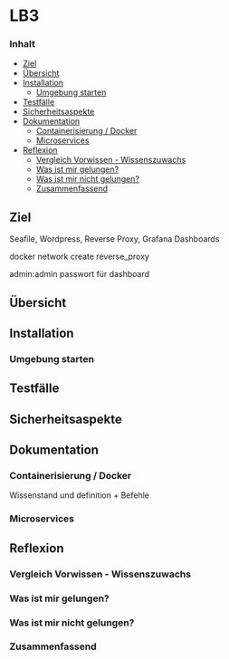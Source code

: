 # LB3 <!-- omit in toc -->
### Inhalt <!-- omit in toc -->
- [Ziel](#Ziel)
- [Übersicht](#%C3%9Cbersicht)
- [Installation](#Installation)
  - [Umgebung starten](#Umgebung-starten)
- [Testfälle](#Testf%C3%A4lle)
- [Sicherheitsaspekte](#Sicherheitsaspekte)
- [Dokumentation](#Dokumentation)
  - [Containerisierung / Docker](#Containerisierung--Docker)
  - [Microservices](#Microservices)
- [Reflexion](#Reflexion)
  - [Vergleich Vorwissen - Wissenszuwachs](#Vergleich-Vorwissen---Wissenszuwachs)
  - [Was ist mir gelungen?](#Was-ist-mir-gelungen)
  - [Was ist mir nicht gelungen?](#Was-ist-mir-nicht-gelungen)
  - [Zusammenfassend](#Zusammenfassend)

## Ziel
Seafile, Wordpress, Reverse Proxy, Grafana Dashboards

docker network create reverse_proxy

admin:admin passwort für dashboard


## Übersicht

## Installation

### Umgebung starten

## Testfälle

## Sicherheitsaspekte

## Dokumentation

### Containerisierung / Docker
Wissenstand und definition + Befehle

### Microservices

## Reflexion
### Vergleich Vorwissen - Wissenszuwachs

### Was ist mir gelungen?

### Was ist mir nicht gelungen?

### Zusammenfassend